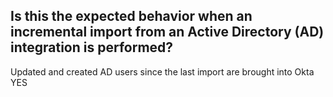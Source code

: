 ## Is this the expected behavior when an incremental import from an Active Directory (AD) integration is performed?

Updated and created AD users since the last import are brought into Okta YES
